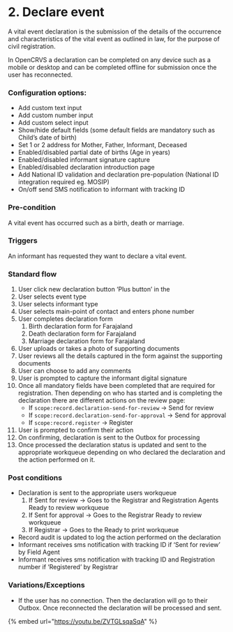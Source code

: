 # 2. Declare event

A vital event declaration is the submission of the details of the occurrence and characteristics of the vital event as outlined in law, for the purpose of civil registration.

In OpenCRVS a declaration can be completed on any device such as a mobile or desktop and can be completed offline for submission once the user has reconnected.

### **Configuration options:**

* Add custom text input
* Add custom number input
* Add custom select input
* Show/hide default fields (some default fields are mandatory such as Child’s date of birth)
* Set 1 or 2 address for Mother, Father, Informant, Deceased
* Enabled/disabled partial date of births (Age in years)
* Enabled/disabled informant signature capture
* Enabled/disabled declaration introduction page
* Add National ID validation and declaration pre-population (National ID integration required eg. MOSIP)
* On/off send SMS notification to informant with tracking ID

### **Pre-condition**

A vital event has occurred such as a birth, death or marriage.

### **Triggers**

An informant has requested they want to declare a vital event.

### **Standard flow**

1. User click new declaration button ‘Plus button’ in the
2. User selects event type
3. User selects informant type
4. User selects main-point of contact and enters phone number
5. User completes declaration form
   1. Birth declaration form for Farajaland
   2. Death declaration form for Farajaland
   3. Marriage declaration form for Farajaland
6. User uploads or takes a photo of supporting documents
7. User reviews all the details captured in the form against the supporting documents
8. User can choose to add any comments
9. User is prompted to capture the informant digital signature
10. Once all mandatory fields have been completed that are required for registration. Then depending on who has started and is completing the declaration there are different actions on the review page:
    * If `scope:record.declaration-send-for-review` → Send for review
    * If `scope:record.declaration-send-for-approval` → Send for approval
    * If `scope:record.register` → Register
11. User is prompted to confirm their action
12. On confirming, declaration is sent to the Outbox for processing
13. Once processed the declaration status is updated and sent to the appropriate workqueue depending on who declared the declaration and the action performed on it.

### **Post conditions**

* Declaration is sent to the appropriate users workqueue
  1. If Sent for review → Goes to the Registrar and Registration Agents Ready to review workqueue
  2. If Sent for approval → Goes to the Registrar Ready to review workqueue
  3. If Registrar → Goes to the Ready to print workqueue
* Record audit is updated to log the action performed on the declaration
* Informant receives sms notification with tracking ID if ‘Sent for review’ by Field Agent
* Informant receives sms notification with tracking ID and Registration number if ‘Registered’ by Registrar

### **Variations/Exceptions**

* If the user has no connection. Then the declaration will go to their Outbox. Once reconnected the declaration will be processed and sent.

{% embed url="https://youtu.be/ZVTGLsqaSqA" %}
